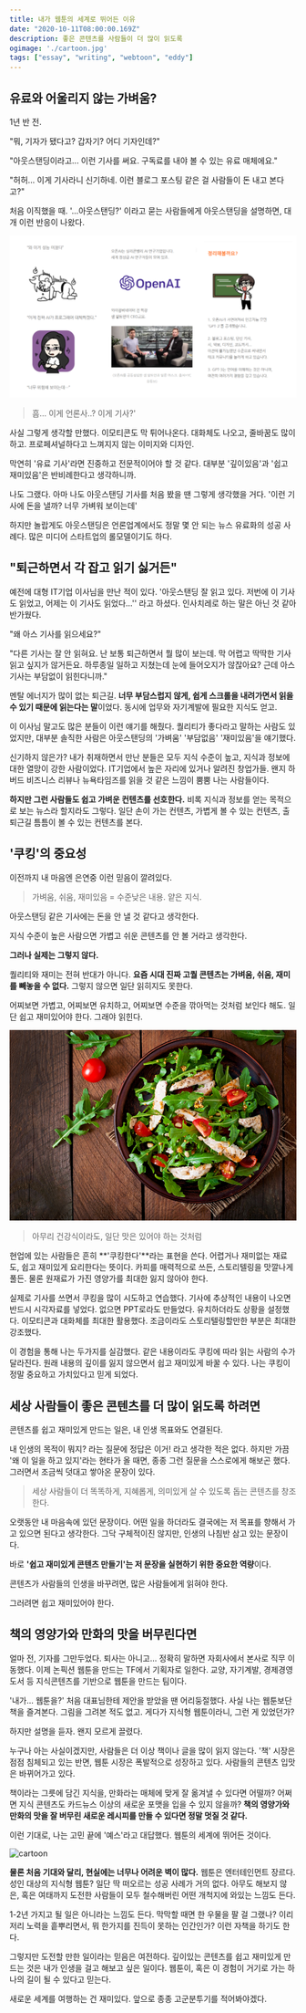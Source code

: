 ```yaml
---
title: 내가 웹툰의 세계로 뛰어든 이유
date: "2020-10-11T08:00:00.169Z"
description: 좋은 콘텐츠를 사람들이 더 많이 읽도록
ogimage: './cartoon.jpg' 
tags: ["essay", "writing", "webtoon", "eddy"]
---
```


## 유료와 어울리지 않는 가벼움?

1년 반 전.

"뭐, 기자가 됐다고? 갑자기? 어디 기자인데?"

"아웃스탠딩이라고... 이런 기사를 써요. 구독료를 내야 볼 수 있는 유료 매체에요."

"허허... 이게 기사라니 신기하네. 이런 블로그 포스팅 같은 걸 사람들이 돈 내고 본다고?"

처음 이직했을 때. '...아웃스탠딩?' 이라고 묻는 사람들에게 아웃스탠딩을 설명하면, 대개 이런 반응이 나왔다. 



![outstanding](./outstanding.png)

> 흠... 이게 언론사..? 이게 기사?' 



사실 그렇게 생각할 만했다. 이모티콘도 막 튀어나온다. 대화체도 나오고, 줄바꿈도 많이 하고. 프로페셔널하다고 느껴지지 않는 이미지와 디자인.  

막연히 '유료 기사'라면 진중하고 전문적이어야 할 것 같다. 대부분 '깊이있음'과 '쉽고 재미있음'은 반비례한다고 생각하니까.

나도 그랬다. 아마 나도 아웃스탠딩 기사를 처음 봤을 땐 그렇게 생각했을 거다. '이런 기사에 돈을 낼까? 너무 가벼워 보이는데'

하지만 놀랍게도 아웃스탠딩은 언론업계에서도 정말 몇 안 되는 뉴스 유료화의 성공 사례다. 많은 미디어 스타트업의 롤모델이기도 하다. 



## "퇴근하면서 각 잡고 읽기 싫거든"

예전에 대형 IT기업 이사님을 만난 적이 있다. '아웃스탠딩 잘 읽고 있다. 저번에 이 기사도 읽었고, 어제는 이 기사도 읽었다...'' 라고 하셨다. 인사치레로 하는 말은 아닌 것 같아 반가웠다. 

"왜 아스 기사를 읽으세요?"

"다른 기사는 잘 안 읽혀요. 난 보통 퇴근하면서 뭘 많이 보는데. 막 어렵고 딱딱한 기사 읽고 싶지가 않거든요. 하루종일 일하고 지쳤는데 눈에 들어오지가 않잖아요? 근데 아스 기사는 부담없이 읽힌다니까."

멘탈 에너지가 많이 없는 퇴근길. **너무 부담스럽지 않게, 쉽게 스크롤을 내려가면서 읽을 수 있기 때문에 읽는다는 말**이었다. 동시에 업무와 자기계발에 필요한 지식도 얻고.

이 이사님 말고도 많은 분들이 이런 얘기를 해줬다. 퀄리티가 좋다라고 말하는 사람도 있었지만, 대부분 솔직한 사람은 아웃스탠딩의 '가벼움' '부담없음' '재미있음'을 얘기했다.

신기하지 않은가? 내가 취재하면서 만난 분들은 모두 지식 수준이 높고, 지식과 정보에 대한 열망이 강한 사람이었다. IT기업에서 높은 자리에 있거나 알려진 창업가들. 왠지 하버드 비즈니스 리뷰나 뉴욕타임즈를 읽을 것 같은 느낌이 뿜뿜 나는 사람들이다.

**하지만 그런 사람들도 쉽고 가벼운 컨텐츠를 선호한다.** 비록 지식과 정보를 얻는 목적으로 보는 뉴스라 할지라도 그렇다. 일단 손이 가는 컨텐츠, 가볍게 볼 수 있는 컨텐츠, 출퇴근길 틈틈이 볼 수 있는 컨텐츠를 본다.



## '쿠킹'의 중요성

이전까지 내 마음엔 은연중 이런 믿음이 깔려있다. 

> 가벼움, 쉬움, 재미있음 = 수준낮은 내용. 얕은 지식. 

아웃스탠딩 같은 기사에는 돈을 안 낼 것 같다고 생각한다. 

지식 수준이 높은 사람으면 가볍고 쉬운 콘텐츠를 안 볼 거라고 생각한다. 

**그러나 실제는 그렇지 않다.**

퀄리티와 재미는 전혀 반대가 아니다. **요즘 시대 진짜 고퀄 콘텐츠는 가벼움, 쉬움, 재미를 빼놓을 수 없다.** 그렇지 않으면 일단 읽히지도 못한다. 

어찌보면 가볍고, 어찌보면 유치하고, 어찌보면 수준을 깎아먹는 것처럼 보인다 해도. 일단 쉽고 재미있어야 한다. 그래야 읽힌다.



![salad](./salad.jpg)
> 아무리 건강식이라도, 일단 맛은 있어야 하는 것처럼



현업에 있는 사람들은 흔히 **'쿠킹한다'**라는 표현을 쓴다. 어렵거나 재미없는 재료도, 쉽고 재미있게 요리한다는 뜻이다. 카피를 매력적으로 쓰든, 스토리텔링을 맛깔나게 풀든. 물론 원재료가 가진 영양가를 최대한 잃지 않아야 한다.

실제로 기사를 쓰면서 쿠킹을 많이 시도하고 연습했다. 기사에 추상적인 내용이 나오면 반드시 시각자료를 넣었다. 없으면 PPT로라도 만들었다. 유치하더라도 상황을 설정했다. 이모티콘과 대화체를 최대한 활용했다. 조금이라도 스토리텔링할만한 부분은 최대한 강조했다. 

이 경험을 통해 나는 두가지를 실감했다. 같은 내용이라도 쿠킹에 따라 읽는 사람의 수가 달라진다. 원래 내용의 깊이를 잃지 않으면서 쉽고 재미있게 바꿀 수 있다. 나는 쿠킹이 정말 중요하고 가치있다고 믿게 되었다.



## 세상 사람들이 좋은 콘텐츠를 더 많이 읽도록 하려면

콘텐츠를 쉽고 재미있게 만드는 일은, 내 인생 목표와도 연결된다.

내 인생의 목적이 뭐지? 라는 질문에 정답은 이거! 라고 생각한 적은 없다. 하지만 가끔 '왜 이 일을 하고 있지'라는 현타가 올 때면,  종종 그런 질문을 스스로에게 해보곤 했다. 그러면서 조금씩 덧대고 쌓아온 문장이 있다.

> 세상 사람들이 더 똑똑하게, 지혜롭게, 의미있게 살 수 있도록 돕는 콘텐츠를 창조한다.

오랫동안 내 마음속에 있던 문장이다. 어떤 일을 하더라도 결국에는 저 목표를 향해서 가고 있으면 된다고 생각한다. 그닥 구체적이진 않지만, 인생의 나침반 삼고 있는 문장이다.

바로 **'쉽고 재미있게 콘텐츠 만들기'는 저 문장을 실현하기 위한 중요한 역량**이다. 

콘텐츠가 사람들의 인생을 바꾸려면, 많은 사람들에게 읽혀야 한다. 

그러려면 쉽고 재미있어야 한다.



## 책의 영양가와 만화의 맛을 버무린다면

얼마 전, 기자를 그만두었다. 퇴사는 아니고... 정확히 말하면 자회사에서 본사로 직무 이동했다. 이제 논픽션 웹툰을 만드는 TF에서 기획자로 일한다. 교양, 자기계발, 경제경영 도서 등 지식콘텐츠를 기반으로 웹툰을 만드는 팀이다.

'내가... 웹툰을?' 처음 대표님한테 제안을 받았을 땐 어리둥절했다. 사실 나는 웹툰보단 책을 즐겨본다. 그림을 그려본 적도 없고. 게다가 지식형 웹툰이라니, 그런 게 있었던가?

하지만 설명을 듣자. 왠지 모르게 끌렸다. 

누구나 아는 사실이겠지만, 사람들은 더 이상 책이나 글을 많이 읽지 않는다. '책' 시장은 점점 침체되고 있는 반면, 웹툰 시장은 폭발적으로 성장하고 있다. 사람들의 콘텐츠 입맛은 바뀌어가고 있다. 

책이라는 그릇에 담긴 지식을, 만화라는 매체에 맞게 잘 옮겨낼 수 있다면 어떨까? 어쩌면 지식 콘텐츠도 카드뉴스 이상의 새로운 포맷을 입을 수 있지 않을까? **책의 영양가와 만화의 맛을 잘 버무린 새로운 레시피를 만들 수 있다면 정말 멋질 것 같다.**

이런 기대로, 나는 고민 끝에 '예스'라고 대답했다. 웹툰의 세계에 뛰어든 것이다.



![cartoon](./cartoon.jpg)



**물론 처음 기대와 달리, 현실에는 너무나 어려운 벽이 많다.** 웹툰은 엔터테인먼트 장르다. 성인 대상의 지식형 웹툰? 일단 딱 떠오르는 성공 사례가 거의 없다. 아무도 해보지 않은, 혹은 여태까지 도전한 사람들이 모두 철수해버린 어떤 개척지에 와있는 느낌도 든다. 

1-2년 가지고 될 일은 아니라는 느낌도 든다. 막막할 때면 한 우물을 팔 걸 그랬나? 이리저리 노력을 흩뿌리면서, 뭐 한가지를 진득이 못하는 인간인가? 이런 자책을 하기도 한다. 

그렇지만 도전할 만한 일이라는 믿음은 여전하다. 깊이있는 콘텐츠를 쉽고 재미있게 만드는 것은 내가 인생을 걸고 해보고 싶은 일이다. 웹툰이, 혹은 이 경험이 거기로 가는 하나의 길이 될 수 있다고 믿는다. 

새로운 세계를 여행하는 건 재미있다. 앞으로 종종 고군분투기를 적어봐야겠다.
